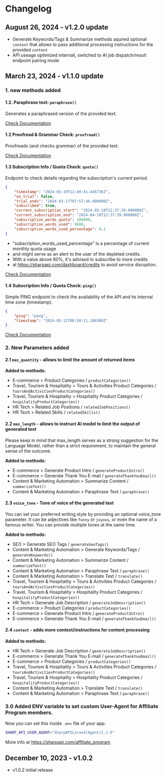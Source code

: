# Changelog

## August 26, 2024 - v1.2.0 update
- Generate Keywords/Tags & Summarize methods aquired optional `context` that allows to pass additional processing instructions for the provided `content`
- API useage optimized internall, switched to AI job dispatch/result endpoint pairing mode

## March 23, 2024 - v1.1.0 update

### 1. new methods added

#### 1.2. Paraphrase text: `paraphrase()`
Generates a paraphrased version of the provided text. 

[Check Documentation](https://documenter.getpostman.com/view/31106842/2s9Ye8faUp#aea28008-ac67-4245-a79b-26788bce3f44)

#### 1.2 Proofread & Grammar Check: `proofread()`

Proofreads (and checks grammar) of the provided text.

[Check Documentation](https://documenter.getpostman.com/view/31106842/2s9Ye8faUp#dcb4a490-1243-4001-93fc-652c570dbcd7)

#### 1.3 Subscription Info / Quota Check: `quota()`

Endpoint to check details regarding the subscription's current period.

```json
{
    "timestamp": "2024-03-19T12:49:41.445736Z",
    "on_trial": false,
    "trial_ends": "2024-03-17T07:57:46.000000Z",
    "subscribed": true,
    "current_subscription_start": "2024-03-18T12:37:39.000000Z",
    "current_subscription_end": "2024-04-18T12:37:39.000000Z",
    "subscription_words_quota": 100000,
    "subscription_words_used": 9608,
    "subscription_words_used_percentage": 0.1
}
```
* "subscription_words_used_percentage" is a percentage of current monthly quota usage
* and might serve as an alert to the user of the depleted credits.
* With a value above 80%, it's advised to subscribe to more credits
* at https://sharpapi.com/dashboard/credits to avoid service disruption.

[Check Documentation](https://documenter.getpostman.com/view/31106842/2s9Ye8faUp#7c401a21-8354-4589-a20a-573d1ae00d65)

#### 1.4 Subscription Info / Quota Check: `ping()`

Simple PING endpoint to check the availability of the API and its internal time zone (timestamp).

```json
{
    "ping": "pong",
    "timestamp": "2024-03-12T08:50:11.188308Z"
}
```

[Check Documentation](https://documenter.getpostman.com/view/31106842/2s9Ye8faUp#12a4aa9e-15cd-49a9-84ff-204ddc1116a3)

### 2. New Parameters added

#### 2.1 `max_quantity` - allows to limit the amount of returned items

**Added to methods:**
- E-commerce > Product Categories / `productCategories()`
- Travel, Tourism & Hospitality > Tours & Activities Product Categories / `toursAndActivitiesProductCategories()`
- Travel, Tourism & Hospitality > Hospitality Product Categories / `hospitalityProductCategories()`
- HR Tech > Related Job Positions / `relatedJobPositions()`
- HR Tech > Related Skills / `relatedSkills()`

#### 2.2 `max_length` - allows to instruct AI model to limit the output of generated text

Please keep in mind that max_length serves as a strong suggestion for the Language Model,
rather than a strict requirement, to maintain the general sense of the outcome.

**Added to methods:**
- E-commerce > Generate Product Intro / `generateProductIntro()`
- E-commerce > Generate Thank You E-mail / `generateThankYouEmail()`
- Content & Marketing Automation > Summarize Content / `summarizeText()`
- Content & Marketing Automation > Paraphrase Text / `paraphrase()`

#### 2.3 `voice_tone` - Tone of voice of the generated text

You can set your preferred writing style by providing 
an optional voice_tone parameter. It can be adjectives like
`funny` or `joyous`, or even the name of a famous writer.
You can provide multiple tones at the same time.

**Added to methods:**
- SEO > Generate SEO Tags / `generateSeoTags()`
- Content & Marketing Automation > Generate Keywords/Tags / `generateKeywords()`
- Content & Marketing Automation > Summarize Content / `summarizeText()`
- Content & Marketing Automation > Paraphrase Text / `paraphrase()`
- Content & Marketing Automation > Translate Text / `translate()`
 - Travel, Tourism & Hospitality > Tours & Activities Product Categories / `toursAndActivitiesProductCategories()`
- Travel, Tourism & Hospitality > Hospitality Product Categories / `hospitalityProductCategories()`
- HR Tech > Generate Job Description / `generateJobDescription()`
- E-commerce > Product Categories / `productCategories()`
- E-commerce > Generate Product Intro / `generateProductIntro()`
- E-commerce > Generate Thank You E-mail / `generateThankYouEmail()`

#### 2.4 `context` - adds more context/instructions for content processing

**Added to methods:**
- HR Tech > Generate Job Description / `generateJobDescription()`
- E-commerce > Generate Thank You E-mail / `generateThankYouEmail()`
- E-commerce > Product Categories / `productCategories()`
- Travel, Tourism & Hospitality > Tours & Activities Product Categories / `toursAndActivitiesProductCategories()`
- Travel, Tourism & Hospitality > Hospitality Product Categories / `hospitalityProductCategories()`
- Content & Marketing Automation > Translate Text / `translate()`
- Content & Marketing Automation > Paraphrase Text / `paraphrase()`

### 3.0 Added ENV variable to set custom User-Agent for Affiliate Program members.

Now you can set this inside `.env` file of your app:
```bash
SHARP_API_USER_AGENT="SharpAPILaravelAgent/1.1.0"
```

More info at https://sharpapi.com/affiliate_program

## December 10, 2023 - v1.0.2
- v1.0.2 initial release

